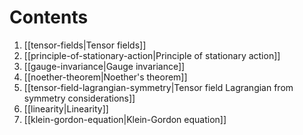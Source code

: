 # Contents
1. [[tensor-fields|Tensor fields]]
2. [[principle-of-stationary-action|Principle of stationary action]]
3. [[gauge-invariance|Gauge invariance]]
4. [[noether-theorem|Noether's theorem]]
5. [[tensor-field-lagrangian-symmetry|Tensor field Lagrangian from symmetry considerations]]
6. [[linearity|Linearity]]
7. [[klein-gordon-equation|Klein-Gordon equation]]







